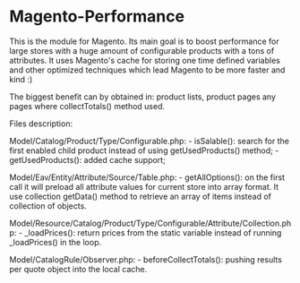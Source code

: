 Magento-Performance
===================

This is the module for Magento. Its main goal is to boost performance for large stores with a huge amount of
configurable products with a tons of attributes. It uses Magento's cache for storing one time defined variables
and other optimized techniques which lead Magento to be more faster and kind :)
   
The biggest benefit can by obtained in: product lists, product pages any pages where collectTotals() method used.

Files description:

Model/Catalog/Product/Type/Configurable.php:
    - isSalable(): search for the first enabled child product instead of using getUsedProducts() method;
    - getUsedProducts(): added cache support;
    
Model/Eav/Entity/Attribute/Source/Table.php:
    - getAllOptions(): on the first call it will preload all attribute values for current store into array format.
      It use collection getData() method to retrieve an array of items instead of collection of objects.
  
Model/Resource/Catalog/Product/Type/Configurable/Attribute/Collection.php:
    - _loadPrices(): return prices from the static variable instead of running _loadPrices() in the loop.
    
Model/CatalogRule/Observer.php:
    - beforeCollectTotals(): pushing results per quote object into the local cache.